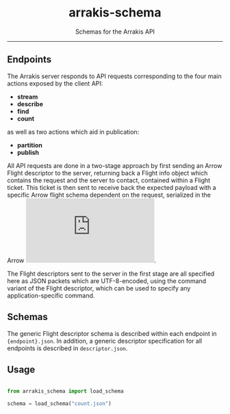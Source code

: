 <h1 align="center">arrakis-schema</h1>

<p align="center">Schemas for the Arrakis API</p>

<p align="center">
</p>

---

## Endpoints

The Arrakis server responds to API requests corresponding to the four
main actions exposed by the client API:

* **stream**
* **describe**
* **find**
* **count**

as well as two actions which aid in publication:

* **partition**
* **publish**

All API requests are done in a two-stage approach by first sending an
Arrow Flight descriptor to the server, returning back a Flight info object
which contains the request and the server to contact, contained within
a Flight ticket. This ticket is then sent to receive back the expected
payload with a specific Arrow flight schema dependent on the request,
serialized in the Arrow 
![streaming format](https://arrow.apache.org/docs/format/Columnar.html#ipc-streaming-format).

The Flight descriptors sent to the server in the first stage are all
specified here as JSON packets which are UTF-8-encoded, using the command
variant of the Flight descriptor, which can be used to specify any
application-specific command.

## Schemas

The generic Flight descriptor schema is described within each endpoint in
`{endpoint}.json`. In addition, a generic descriptor specification for all
endpoints is described in `descriptor.json`.

## Usage


```python

from arrakis_schema import load_schema

schema = load_schema("count.json")

```
